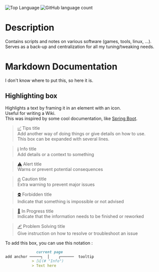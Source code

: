 ![Top Language](https://img.shields.io/github/languages/top/Iron-Wolf/script)
![GitHub language count](https://img.shields.io/github/languages/count/Iron-Wolf/script?color=blueviolet)

# Description

Contains scripts and notes on various software (games, tools, linux, ...).  
Serves as a back-up and centralization for all my tuning/tweaking needs.

# Markdown Documentation
I don't know where to put this, so here it is.

## Highlighting box
Highlights a text by framing it in an element with an icon.  
Useful for writing a Wiki.  
This was inspired by some cool documentation, like [Spring Boot](https://docs.spring.io/spring-boot/docs/current/reference/htmlsingle/#using.devtools).

> [✅](# "Tips") Tips title  
> Add another way of doing things or give details on how to use.  
> This box can be expanded with several lines.

> [ℹ️](# "Info") Info title  
> Add details or a context to something

> [⚠️](# "Alert") Alert title  
> Warns or prevent potential consequences

> [🔥](# "Caution") Caution title  
> Extra warning to prevent major issues

> [⛔️](# "Forbidden") Forbidden title  
> Indicate that something is impossible or not advised

> [🚧](# "In Progress") In Progress title  
> Indicate that the information needs to be finished or reworked

> [🩹](# "Problem Solving") Problem Solving title  
> Give instruction on how to resolve or troubleshoot an issue

To add this box, you can use this notation :  
```markdown
              current page
add anchor ─────┐  │    ┌──────  tooltip
            > [ℹ️](# "Info")
            > Text here
```
